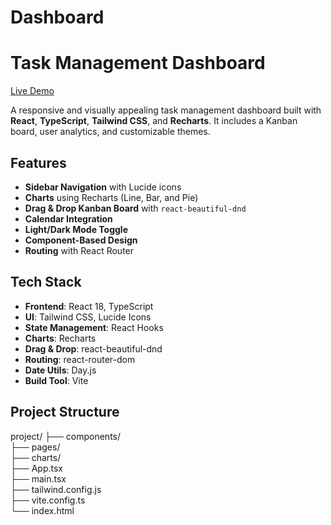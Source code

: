 # Dashboard
# Task Management Dashboard

[Live Demo](https://dashboard-silk-nine-51.vercel.app/)

A responsive and visually appealing task management dashboard built with **React**, **TypeScript**, **Tailwind CSS**, and **Recharts**. It includes a Kanban board, user analytics, and customizable themes.

## Features

-  **Sidebar Navigation** with Lucide icons
-  **Charts** using Recharts (Line, Bar, and Pie)
-  **Drag & Drop Kanban Board** with `react-beautiful-dnd`
-  **Calendar Integration**
-  **Light/Dark Mode Toggle**
-  **Component-Based Design**
-  **Routing** with React Router

## Tech Stack

- **Frontend**: React 18, TypeScript
- **UI**: Tailwind CSS, Lucide Icons
- **State Management**: React Hooks
- **Charts**: Recharts
- **Drag & Drop**: react-beautiful-dnd
- **Routing**: react-router-dom
- **Date Utils**: Day.js
- **Build Tool**: Vite

## Project Structure
project/
├── components/          
├── pages/              
├── charts/              
├── App.tsx            
├── main.tsx             
├── tailwind.config.js   
├── vite.config.ts       
└── index.html           
